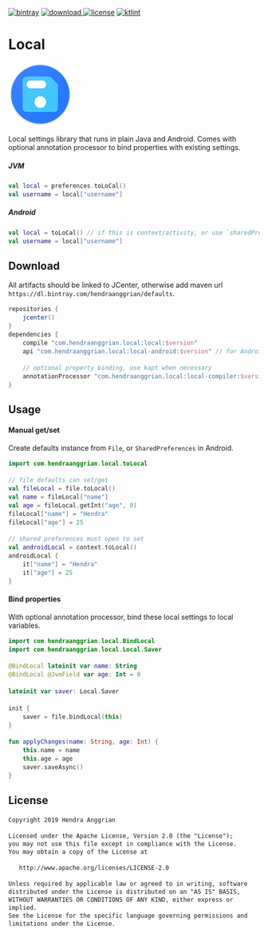 [![bintray](https://img.shields.io/badge/bintray-local-brightgreen.svg)](https://bintray.com/hendraanggrian/local)
[![download](https://api.bintray.com/packages/hendraanggrian/local/local/images/download.svg) ](https://bintray.com/hendraanggrian/local/local/_latestVersion)
[![license](https://img.shields.io/badge/license-Apache--2.0-blue.svg)](http://www.apache.org/licenses/LICENSE-2.0)
[![ktlint](https://img.shields.io/badge/code%20style-%E2%9D%A4-FF4081.svg)](https://ktlint.github.io/)

Local
=====
![icon](/art/local-small.png)

Local settings library that runs in plain Java and Android.
Comes with optional annotation processor to bind properties with existing settings.

##### JVM

```kotlin
val local = preferences.toLoCal()
val username = local["username"]
```

##### Android

```kotlin
val local = toLoCal() // if this is context/activity, or use `sharedPreferences.toLocal()`
val username = local["username"]
```

Download
--------
All artifacts should be linked to JCenter, otherwise add maven url `https://dl.bintray.com/hendraanggrian/defaults`.

```gradle
repositories {
    jcenter()
}
dependencies {
    compile "com.hendraanggrian.local:local:$version"
    api "com.hendraanggrian.local:local-android:$version" // for Android

    // optional property binding, use kapt when necessary
    annotationProcessor "com.hendraanggrian.local:local-compiler:$version"
}
```

Usage
-----

#### Manual get/set

Create defaults instance from `File`, or `SharedPreferences` in Android.

```kotlin
import com.hendraanggrian.local.toLocal

// file defaults can set/get
val fileLocal = file.toLocal()
val name = fileLocal["name"]
val age = fileLocal.getInt("age", 0)
fileLocal["name"] = "Hendra"
fileLocal["age"] = 25

// shared preferences must open to set
val androidLocal = context.toLocal()
androidLocal {
    it["name"] = "Hendra"
    it["age"] = 25
}
```

#### Bind properties

With optional annotation processor, bind these local settings to local variables.

```kotlin
import com.hendraanggrian.local.BindLocal
import com.hendraanggrian.local.Local.Saver

@BindLocal lateinit var name: String
@BindLocal @JvmField var age: Int = 0

lateinit var saver: Local.Saver

init {
    saver = file.bindLocal(this)
}

fun applyChanges(name: String, age: Int) {
    this.name = name
    this.age = age
    saver.saveAsync()
}
```

License
-------
    Copyright 2019 Hendra Anggrian

    Licensed under the Apache License, Version 2.0 (the "License");
    you may not use this file except in compliance with the License.
    You may obtain a copy of the License at

       http://www.apache.org/licenses/LICENSE-2.0

    Unless required by applicable law or agreed to in writing, software
    distributed under the License is distributed on an "AS IS" BASIS,
    WITHOUT WARRANTIES OR CONDITIONS OF ANY KIND, either express or implied.
    See the License for the specific language governing permissions and
    limitations under the License.
